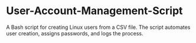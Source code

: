 # User-Account-Management-Script
 A Bash script for creating Linux users from a CSV file. The script automates user creation, assigns passwords, and logs the process.
